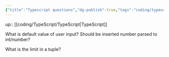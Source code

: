 ```yaml
---
{"title":"Typescript questions","dg-publish":true,"tags":"coding/typescript","language":"en","permalink":"/coding/type-script/typescript-questions/","dgPassFrontmatter":true}
---
```


up:: [[coding/TypeScript/TypeScript\|TypeScript]]

What is default value of user input? Should be inserted number parsed to int/number?

What is the limit in a tuple?